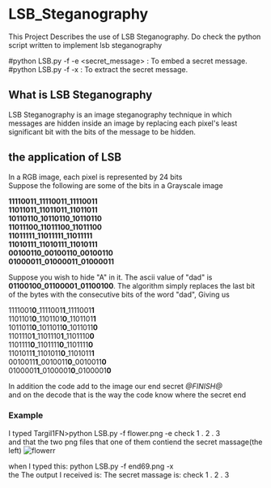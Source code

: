 # LSB_Steganography

This Project Describes the use of LSB Steganography.
Do check the python script written to implement lsb steganography

#python LSB.py -f <filename> -e <secret_message> : To embed a secret message.
  <br />
#python LSB.py -f <secretfile> -x : To extract the secret message.

## What is LSB Steganography
  LSB Steganography is an image steganography technique in which messages are hidden inside an image by replacing each pixel's least 
  significant bit with the bits of the message to be hidden.

## the application of LSB 
  In a RGB image, each pixel is represented by 24 bits <br />
  Suppose the following are some of the bits in a Grayscale image <br />
  
**11110011_11110011_11110011** <br />
**11011011_11011011_11011011**  <br />
**10110110_10110110_10110110** <br />
**11011100_11011100_11011100** <br />
**11011111_11011111_11011111** <br />
**11010111_11010111_11010111** <br />
**00100110_00100110_00100110** <br />
**01000011_01000011_01000011** <br />
  
Suppose you wish to hide "A" in it. The ascii value of "dad" is **01100100_01100001_01100100**.
The algorithm simply replaces the last bit of the bytes with the consecutive bits of the word "dad", Giving us

1111001**0**_1111001**1**_1111001**1** <br />
1101101**0**_1101101**0**_1101101**1**  <br />
1011011**0**_1011011**0**_1011011**0** <br />
1101110**1**_1101110**1**_1101110**0** <br />
1101111**0**_1101111**0**_1101111**0** <br />
1101011**1**_1101011**0**_1101011**1** <br />
0010011**1**_0010011**0**_0010011**0** <br />
0100001**1**_0100001**0**_0100001**0** <br />
  
 In addition the code add to the image our end secret *$@FINISH@$* <br />
  and on the decode that is the way the code know where the secret end
  ### Example
  I typed Targil1FN>python LSB.py -f flower.png -e check 1 . 2 . 3 <br />
  and that the two png files that one of them contiend the secret massage(the left)
![flowerr](https://user-images.githubusercontent.com/72939664/168488450-6b77daa9-25f9-43d9-8660-606180f87fb9.png)
  
 when  I typed this: python LSB.py -f end69.png -x <br />
  the The output I received is: 
The secret massage is: check 1 . 2 . 3


